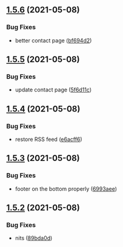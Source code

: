 ## [1.5.6](https://github.com/dds/bosabosa.org/compare/v1.5.5...v1.5.6) (2021-05-08)


### Bug Fixes

* better contact page ([bf694d2](https://github.com/dds/bosabosa.org/commit/bf694d273fbdfd40da236ed4aad04c46376ddd35))



## [1.5.5](https://github.com/dds/bosabosa.org/compare/v1.5.4...v1.5.5) (2021-05-08)


### Bug Fixes

* update contact page ([5f6d11c](https://github.com/dds/bosabosa.org/commit/5f6d11c5ccb6b75962f1c36af3ad1b83bfaa1083))



## [1.5.4](https://github.com/dds/bosabosa.org/compare/v1.5.3...v1.5.4) (2021-05-08)


### Bug Fixes

* restore RSS feed ([e6acff6](https://github.com/dds/bosabosa.org/commit/e6acff689e913b7ed8743adebc4c2bb878454478))



## [1.5.3](https://github.com/dds/bosabosa.org/compare/v1.5.2...v1.5.3) (2021-05-08)


### Bug Fixes

* footer on the bottom properly ([6993aee](https://github.com/dds/bosabosa.org/commit/6993aee9772d7f570054ebb0a09f34cccae21c93))



## [1.5.2](https://github.com/dds/bosabosa.org/compare/v1.5.1...v1.5.2) (2021-05-08)


### Bug Fixes

* nits ([89bda0d](https://github.com/dds/bosabosa.org/commit/89bda0d05ef675d6b1c9825e7b593da8b2fd84fe))




